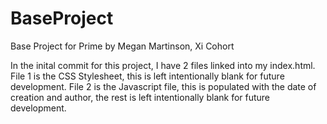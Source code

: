 # BaseProject
Base Project for Prime
by Megan Martinson, Xi Cohort

In the inital commit for this project, I have 2 files linked into my index.html. 
File 1 is the CSS Stylesheet, this is left intentionally blank for future development.
File 2 is the Javascript file, this is populated with the date of creation and author, the rest is left intentionally blank for future development.
